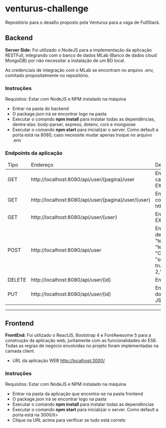# venturus-challenge
Repositório para o desafio proposto pela Venturus para a vaga de FullStack.

<h2>Backend</h2>

<b>Server Side:</b> Foi utilizado o NodeJS para a implementação da aplicação RESTFull, integrando com o banco de dados MLab (Banco de dados cloud MongoDB) por não necessitar a instalação de um BD local.
<p>As credenciais de integração com o MLab se encontram no arquivo .env, comitado propositalmente no repositório.</p>

<h3>Instruções</h3>
  <p>Requisitos: Estar com NodeJS e NPM instalado na máquina</p>

<ul>
  <li>Entrar na pasta do backend</li>
  <li>O package.json irá se encontrar logo na pasta</li>
  <li>Executar o comando <b>npm install</b> para instalar todas as dependências, dentre elas: body-parser, express, dotenv, cors e mongoose</li>
  <li>Executar o comando <b>npm start</b> para inicializar o server. Como default a porta está na 8080, caso necessite mudar apenas troque no arquivo .env</li>
</ul>

<h3>Endpoints da aplicação</h3>

<table>
    <thead>
        <tr>
            <td>Tipo</td>
            <td>Endereço</td>
            <td>Descrição</td>
        </tr>
    </thead>
    <tbody>
         <tr>
            <td>GET</td>
            <td>http://localhost:8080/api/user/{pagina}/user</td>
            <td>Endpoint para recuperar todos os usuários cadastrados com o recursos de paginação. EX: http://localhost:8080/api/user/1/user</td>
        </tr>
        <tr>
            <td>GET</td>
            <td>http://localhost:8080/api/user/{pagina}/user/{user}</td>
            <td>Endpoint para filtrar os usuários cadastrados com o recurso de paginação. EX: http://localhost:8080/api/user/1/user/usuario1</td>
        </tr>
        <tr>
            <td>GET</td>
            <td>http://localhost:8080/api/user/{user}</td>
            <td>Endpoint para filtrar os usuários cadastrados. EX: http://localhost:8080/api/user/usuario1</td>
        </tr>
         <tr>
            <td>POST</td>
            <td>http://localhost:8080/api/user</td>
            <td>Endpoint para cadastrar um usuário. O formato de corpo deve ser JSON. EX: 
            {"username": "teste","name": "nome do teste","email": "teste@gmail.com","city": "Campinas","rideInGroup": {"always": false, "sometimes": false, "never": true},"dayOfWeek": ["Sun", "Sat"],"post": 2,"album": 45,"photo": 65}</td>
        </tr>
        <tr>
            <td>DELETE</td>
            <td>http://localhost:8080/api/user/{id}</td>
            <td>Endpoint para remover um usuário pelo seu ID</td>
        </tr>
        <tr>
            <td>PUT</td>
            <td>http://localhost:8080/api/user/{id}</td>
            <td>Endpoint para alterar as fotos, album e posts do usuário. O formato de corpo deve ser JSON. EX: {"post": 2, "album": 3, "photo": 32}</td>
        </tr>
    </tbody>
</table>

<hr/> 

<h2>Frontend</h2>

<b>FrontEnd:</b> Foi utilizado o ReactJS, Bootstrap 4 e FontAwesome 5 para a construção da aplicação web, juntamente com as funcionalidades do ES6. Todas as regras de negócio envolvidas no projeto foram implementadas na camada client.

- URL da aplicação WEB <a href="http://localhost:3000/">http://localhost:3000/</a>

<h3>Instruções</h3>
  <p>Requisitos: Estar com NodeJS e NPM instalado na máquina</p>

<ul>
  <li>Entrar na pasta da aplicação que encontra-se na pasta frontend</li>
  <li>O package.json irá se encontrar logo na pasta</li>
  <li>Executar o comando <b>npm install</b> para instalar todas as dependências</li>
  <li>Executar o comando <b>npm start</b> para inicializar o server. Como default a porta está na 3000/li>
  <li>Clique na URL acima para verificar se tudo está correto</li>
</ul>